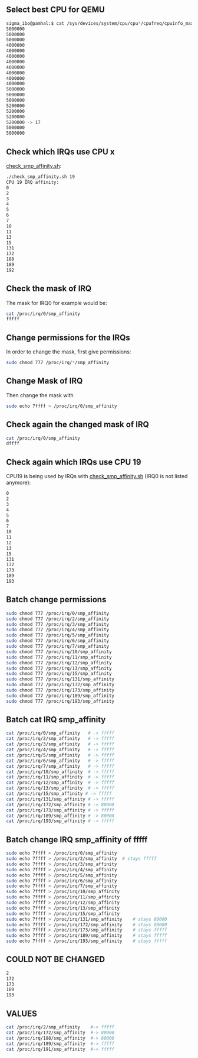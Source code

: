 ## Select best CPU for QEMU
```bash
sigma_ibo@pamhal:$ cat /sys/devices/system/cpu/cpu*/cpufreq/cpuinfo_max_freq
5000000
5000000
5000000
4000000
4000000
4000000
4000000
4000000
4000000
4000000
4000000
5000000
5000000
5000000
5200000
5200000
5200000
5200000 -> 17
5000000
5000000
```

## Check which IRQs use CPU x
[check_smp_affinity.sh](check_smp_affinity.sh):
```bash
./check_smp_affinity.sh 19
CPU 19 IRQ affinity:
0
2
3
4
5
6
7
10
11
13
15
131
172
188
189
192
```

## Check the mask of IRQ
The mask for IRQ0 for example would be: 
```bash
cat /proc/irq/0/smp_affinity
fffff
```

## Change permissions for the IRQs
In order to change the mask, first give permissions:
```bash
sudo chmod 777 /proc/irq/*/smp_affinity
```

## Change Mask of IRQ
Then change the mask with 
```bash
sudo echo 7ffff > /proc/irq/0/smp_affinity
```

## Check again the changed mask of IRQ
```bash
cat /proc/irq/0/smp_affinity
dffff
```

## Check again which IRQs use CPU 19
CPU19 is being used by IRQs with [check_smp_affinity.sh](check_smp_affinity.sh) (IRQ0 is not listed anymore): 
```bash
0
2
3
4
5
6
7
10
11
12
13
15
131
172
173
189
193
```



## Batch change permissions
```bash
sudo chmod 777 /proc/irq/0/smp_affinity
sudo chmod 777 /proc/irq/2/smp_affinity
sudo chmod 777 /proc/irq/3/smp_affinity
sudo chmod 777 /proc/irq/4/smp_affinity
sudo chmod 777 /proc/irq/5/smp_affinity
sudo chmod 777 /proc/irq/6/smp_affinity
sudo chmod 777 /proc/irq/7/smp_affinity
sudo chmod 777 /proc/irq/10/smp_affinity
sudo chmod 777 /proc/irq/11/smp_affinity
sudo chmod 777 /proc/irq/12/smp_affinity
sudo chmod 777 /proc/irq/13/smp_affinity
sudo chmod 777 /proc/irq/15/smp_affinity
sudo chmod 777 /proc/irq/131/smp_affinity
sudo chmod 777 /proc/irq/172/smp_affinity
sudo chmod 777 /proc/irq/173/smp_affinity
sudo chmod 777 /proc/irq/189/smp_affinity
sudo chmod 777 /proc/irq/193/smp_affinity
```


## Batch cat IRQ smp_affinity
```bash
cat /proc/irq/0/smp_affinity   # -> fffff
cat /proc/irq/2/smp_affinity   # -> fffff             
cat /proc/irq/3/smp_affinity   # -> fffff             
cat /proc/irq/4/smp_affinity   # -> fffff            
cat /proc/irq/5/smp_affinity   # -> fffff             
cat /proc/irq/6/smp_affinity   # -> fffff            
cat /proc/irq/7/smp_affinity   # -> fffff            
cat /proc/irq/10/smp_affinity  # -> fffff              
cat /proc/irq/11/smp_affinity  # -> fffff            
cat /proc/irq/12/smp_affinity  # -> fffff            
cat /proc/irq/13/smp_affinity  # -> fffff              
cat /proc/irq/15/smp_affinity # -> fffff              
cat /proc/irq/131/smp_affinity # -> fffff              
cat /proc/irq/172/smp_affinity # -> 80000              
cat /proc/irq/173/smp_affinity # -> fffff              
cat /proc/irq/189/smp_affinity # -> 80000  
cat /proc/irq/193/smp_affinity # -> fffff              
```


## Batch change IRQ smp_affinity of fffff
```bash
sudo echo 7ffff > /proc/irq/0/smp_affinity
sudo echo 7ffff > /proc/irq/2/smp_affinity  # stays fffff
sudo echo 7ffff > /proc/irq/3/smp_affinity
sudo echo 7ffff > /proc/irq/4/smp_affinity
sudo echo 7ffff > /proc/irq/5/smp_affinity
sudo echo 7ffff > /proc/irq/6/smp_affinity
sudo echo 7ffff > /proc/irq/7/smp_affinity
sudo echo 7ffff > /proc/irq/10/smp_affinity
sudo echo 7ffff > /proc/irq/11/smp_affinity
sudo echo 7ffff > /proc/irq/12/smp_affinity
sudo echo 7ffff > /proc/irq/13/smp_affinity
sudo echo 7ffff > /proc/irq/15/smp_affinity
sudo echo 7ffff > /proc/irq/131/smp_affinity    # stays 80000
sudo echo 7ffff > /proc/irq/172/smp_affinity    # stays 80000
sudo echo 7ffff > /proc/irq/173/smp_affinity    # stays fffff
sudo echo 7ffff > /proc/irq/189/smp_affinity    # stays fffff
sudo echo 7ffff > /proc/irq/193/smp_affinity    # stays fffff
```

## COULD NOT BE CHANGED
```bash
2
172
173
189
193
```

## VALUES
```bash
cat /proc/irq/2/smp_affinity    #-> fffff
cat /proc/irq/172/smp_affinity  #-> 80000
cat /proc/irq/188/smp_affinity  #-> 80000
cat /proc/irq/189/smp_affinity  #-> fffff
cat /proc/irq/191/smp_affinity  #-> fffff
```

































